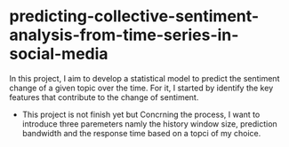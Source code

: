 # predicting-collective-sentiment-analysis-from-time-series-in-social-media

In this project, I aim to develop a statistical model to predict the sentiment change of a given topic over the time. For it, I started by identify the key features that contribute to the change of sentiment. 
- This project is not finish yet but Concrning the process, I want to introduce three paremeters namly the history window size, prediction bandwidth and the response time based on a topci of my choice.
